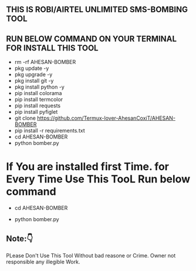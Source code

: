 ## THIS IS ROBI/AIRTEL UNLIMITED SMS-BOMBING TOOL


















## RUN BELOW COMMAND ON YOUR TERMINAL FOR INSTALL THIS TOOL




- rm -rf AHESAN-BOMBER
- pkg update -y
- pkg upgrade -y
- pkg install git -y
- pkg install python -y
- pip install colorama
- pip install termcolor
- pip install requests
- pip install pyfiglet
- git clone https://github.com/Termux-lover-AhesanCoxiT/AHESAN-BOMBER
- pip install -r requirements.txt
- cd AHESAN-BOMBER
- python bomber.py







# If You are installed first Time. for Every Time Use This TooL Run below command


- cd AHESAN-BOMBER
 
- python bomber.py







## Note:👇


PLease Don't Use This Tool Without bad reasone or Crime. Owner not responsible any illegible Work.
